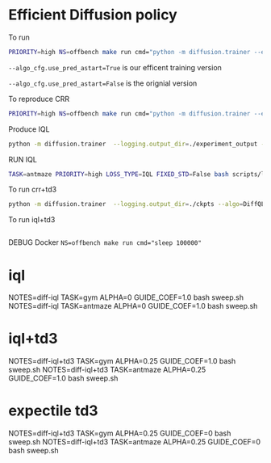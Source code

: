 
# Efficient Diffusion policy

To run
```bash
PRIORITY=high NS=offbench make run cmd="python -m diffusion.trainer --env=hopper-medium-v2 --algo_cfg.use_pred_astart=True --logging.online=True"
```

`--algo_cfg.use_pred_astart=True` is our efficent training version

`--algo_cfg.use_pred_astart=False` is the orignial version

To reproduce CRR
```bash
PRIORITY=high NS=offbench make run cmd="python -m diffusion.trainer --env=hopper-medium-v2 --algo_cfg.use_pred_astart=True --logging.online=True --algo_cfg.loss_type=CRR --algo_cfg.guide_coef=0.01"
```

Produce IQL
```bash
python -m diffusion.trainer  --logging.output_dir=./experiment_output --logging.online --algo=DiffIQL --obs_norm=False --algo_cfg.loss_type=IQL --sample_method=dpm --algo_cfg.crr_avg_fn=mean --algo_cfg.crr_fn=exp --algo_cfg.adv_norm=False --qf_layer_norm=False --policy_layer_norm=False --algo_cfg.num_timesteps=1000 --algo_cfg.guide_coef=1.0 --norm_reward=True --algo_cfg.lr_decay=True --algo_cfg.fixed_std=False --seed=1 --env=antmaze-umaze-v0 --eval_n_trajs=100 --eval_period=50 --n_epochs=2000 --algo_cfg.max_q_backup=True --algo_cfg.expectile=0.9 --algo_cfg.awr_temperature=10.0
```

RUN IQL
```bash
TASK=antmaze PRIORITY=high LOSS_TYPE=IQL FIXED_STD=False bash scripts/launch_job.sh
```

To run crr+td3
```bash
python -m diffusion.trainer  --logging.output_dir=./ckpts --algo=DiffQL --obs_norm=False --algo_cfg.loss_type=Rainbow --sample_method=dpm --algo_cfg.crr_avg_fn=mean --algo_cfg.crr_fn=exp --algo_cfg.crr_adv_norm=False --qf_layer_norm=False --policy_layer_norm=False --algo_cfg.num_timesteps=1000 --seed=1 --env=walker2d-medium-v2  --algo_cfg.crr_weight_mode=mle --algo_cfg.diff_coef=1.0
```


To run iql+td3
```bash

```

DEBUG Docker `NS=offbench make run cmd="sleep 100000"`

# iql
NOTES=diff-iql TASK=gym ALPHA=0 GUIDE_COEF=1.0 bash sweep.sh
NOTES=diff-iql TASK=antmaze ALPHA=0 GUIDE_COEF=1.0 bash sweep.sh

# iql+td3
NOTES=diff-iql+td3 TASK=gym ALPHA=0.25 GUIDE_COEF=1.0 bash sweep.sh
NOTES=diff-iql+td3 TASK=antmaze ALPHA=0.25 GUIDE_COEF=1.0 bash sweep.sh

# expectile td3
NOTES=diff-iql+td3 TASK=gym ALPHA=0.25 GUIDE_COEF=0 bash sweep.sh
NOTES=diff-iql+td3 TASK=antmaze ALPHA=0.25 GUIDE_COEF=0 bash sweep.sh